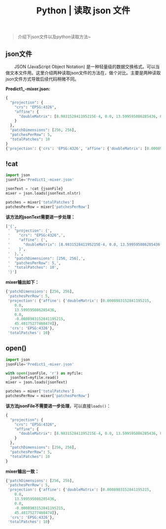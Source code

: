﻿---
 title: Python | 读取 json 文件
 date: 
 updated: 
 categories:
 - Python
 tags:
 - json
 - Python
---
>介绍下json文件以及python读取方法~
<!--less-->

## json文件
&emsp;&emsp;JSON (JavaScript Object Notation) 是一种轻量级的数据交换格式。可以当做文本文件用。这里介绍两种读取json文件的方法在，做个对比。主要是两种读取json文件方式导致后续代码稍微不同。

**Predict1_-mixer.json:**

```python
{
  "projection": {
    "crs": "EPSG:4326",
    "affine": {
      "doubleMatrix": [8.983152841195215E-4, 0.0, 13.599595086285436, 0.0, -8.983152841195215E-4, 45.40175277468474]
    }
  },
  "patchDimensions": [256, 256],
  "patchesPerRow": 5,
  "totalPatches": 10
}
{'projection': {'crs': 'EPSG:4326', 'affine': {'doubleMatrix': [0.0008983152841195215, 0.0, 13.599595086285436, 0.0, -0.0008983152841195215, 45.40175277468474]}}, 'patchDimensions': [256, 256], 'patchesPerRow': 5, 'totalPatches': 10}
```

## !cat

```python
import json
jsonFile='Predict1_-mixer.json'

jsonText = !cat {jsonFile}
mixer = json.loads(jsonText.nlstr)

patches = mixer['totalPatches']
patchesPerRow = mixer['patchesPerRow']
```

**该方法的jsonText需要进一步处理：**
```python
['{',
 '  "projection": {',
 '    "crs": "EPSG:4326",',
 '    "affine": {',
 '      "doubleMatrix": [8.983152841195215E-4, 0.0, 13.599595086285436, 0.0, -8.983152841195215E-4, 45.40175277468474]',
 '    }',
 '  },',
 '  "patchDimensions": [256, 256],',
 '  "patchesPerRow": 5,',
 '  "totalPatches": 10',
 '}']
```

**mixer输出如下：**

```python
{'patchDimensions': [256, 256],
 'patchesPerRow': 5,
 'projection': {'affine': {'doubleMatrix': [0.0008983152841195215,
    0.0,
    13.599595086285436,
    0.0,
    -0.0008983152841195215,
    45.40175277468474]},
  'crs': 'EPSG:4326'},
 'totalPatches': 10}
```

## open()

```python
import json
jsonFile='Predict1_-mixer.json'

with open(jsonFile, 'r') as myfile:
  jsonText=myfile.read()
mixer = json.loads(jsonText)

patches = mixer['totalPatches']
patchesPerRow = mixer['patchesPerRow']
```

**该方法jsonFile不需要进一步处理**，可以直接`loads()`：

```python
{
  "projection": {
    "crs": "EPSG:4326",
    "affine": {
      "doubleMatrix": [8.983152841195215E-4, 0.0, 13.599595086285436, 0.0, -8.983152841195215E-4, 45.40175277468474]
    }
  },
  "patchDimensions": [256, 256],
  "patchesPerRow": 5,
  "totalPatches": 10
}
```


**mixer输出一致：**

```python
{'patchDimensions': [256, 256],
 'patchesPerRow': 5,
 'projection': {'affine': {'doubleMatrix': [0.0008983152841195215,
    0.0,
    13.599595086285436,
    0.0,
    -0.0008983152841195215,
    45.40175277468474]},
  'crs': 'EPSG:4326'},
 'totalPatches': 10}
```

